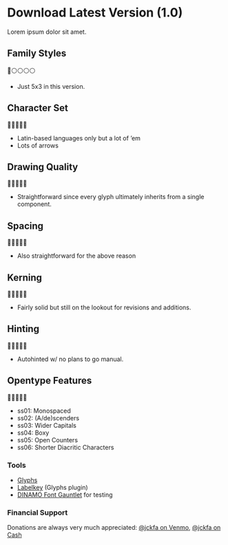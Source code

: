 # Download Latest Version (1.0)
Lorem ipsum dolor sit amet.

## Family Styles
🔵⚪️⚪️⚪️⚪️
- Just 5x3 in this version.

## Character Set
🔵🔵🔵🔵🔵
- Latin-based languages only but a lot of ’em
- Lots of arrows

## Drawing Quality
🔵🔵🔵🔵🔵
- Straightforward since every glyph ultimately inherits from a single component.

## Spacing
🔵🔵🔵🔵🔵
- Also straightforward for the above reason

## Kerning
🔵🔵🔵🔵🔵
- Fairly solid but still on the lookout for revisions and additions.

## Hinting
🔵🔵🔵🔵🔵
- Autohinted w/ no plans to go manual.

## Opentype Features
🔵🔵🔵🔵🔵
- ss01: Monospaced
- ss02: (A/de)scenders
- ss03: Wider Capitals
- ss04: Boxy
- ss05: Open Counters
- ss06: Shorter Diacritic Characters

### Tools
- [Glyphs](https://glyphsapp.com/)
- [Labelkey](https://github.com/RobertPratley/labelKey) (Glyphs plugin)
- [DINAMO Font Gauntlet](https://dinamodarkroom.com/) for testing

### Financial Support
Donations are always very much appreciated: [@jckfa on Venmo](https://venmo.com/jckfa), [@jckfa on Cash ](https://cash.me/$jckfa)
